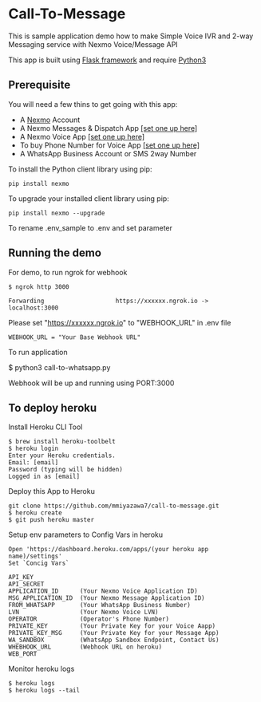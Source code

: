 # Call-To-Message

This is sample application demo how to make Simple Voice IVR and 2-way Messaging service with Nexmo Voice/Message API

This app is built using [Flask framework](http://flask.pocoo.org/) and require [Python3](https://www.python.org/)

## Prerequisite

You will need a few thins to get going with this app: 

- A [Nexmo](https://nexmo.com) Account
- A Nexmo Messages & Dispatch App [[set one up here]](https://dashboard.nexmo.com/messages/create-application)
- A Nexmo Voice App [[set one up here]](https://dashboard.nexmo.com/voice/create-application)
- To buy Phone Number for Voice App [[set one up here]](https://dashboard.nexmo.com/buy-numbers)
- A WhatsApp Business Account or SMS 2way Number

To install the Python client library using pip:

    pip install nexmo

To upgrade your installed client library using pip:

    pip install nexmo --upgrade

To rename .env_sample to .env and set parameter

## Running the demo


For demo, to run ngrok for webhook

    $ ngrok http 3000

    Forwarding                    https://xxxxxx.ngrok.io -> localhost:3000
    
Please set "https://xxxxxx.ngrok.io" to "WEBHOOK_URL" in .env file

    WEBHOOK_URL = "Your Base Webhook URL"

To run application

$ python3 call-to-whatsapp.py
    
Webhook will be up and running using PORT:3000

## To deploy heroku

Install Heroku CLI Tool

    $ brew install heroku-toolbelt
    $ heroku login
    Enter your Heroku credentials.
    Email: [email]
    Password (typing will be hidden)
    Logged in as [email]
    
Deploy this App to Heroku

    git clone https://github.com/mmiyazawa7/call-to-message.git
    $ heroku create
    $ git push heroku master
    
Setup env parameters to Config Vars in heroku

    Open 'https://dashboard.heroku.com/apps/(your heroku app name)/settings'
    Set `Concig Vars`
    
    API_KEY
    API_SECRET
    APPLICATION_ID      (Your Nexmo Voice Application ID)
    MSG_APPLICATION_ID  (Your Nexmo Message Application ID)
    FROM_WHATSAPP       (Your WhatsApp Business Number)
    LVN                 (Your Nexmo Voice LVN)
    OPERATOR            (Operator's Phone Number)
    PRIVATE_KEY         (Your Private Key for your Voice Aapp)
    PRIVATE_KEY_MSG     (Your Private Key for your Message App)
    WA_SANDBOX          (WhatsApp Sandbox Endpoint, Contact Us)
    WHEBHOOK_URL        (Webhook URL on heroku)
    WEB_PORT            
    
Monitor heroku logs

    $ heroku logs
    $ heroku logs --tail
    
